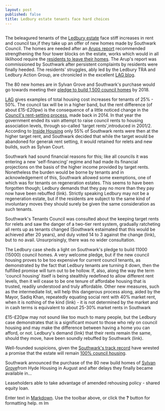```yaml
---
layout: post
published: false
title: Ledbury estate tenants face hard choices
---
```

## 

The beleagured tenants of the [Ledbury estate](https://www.ledburyestate.com/) face stiff increases in rent and council tax,if they take up an offer of new homes made by Southwark Council.  The homes are needed after an [Arups report](http://www.southwark.gov.uk/housing/safety-in-the-home/fire-safety-on-the-ledbury-estate?chapter=4) recommended strengthening the four tower blocks on the estate, works which would in all liklihood require the [residents to leave their homes](https://www.ledburyestate.com/single-post/2017/11/22/ARUP-engineers-report-on-Ledbury-published).  The Arup's report was commissioned by Southwark after persistent complaints by residents were finally heeded.  The residents' struggles, ably led by the Ledbury TRA and Ledbury Action Group, are chronicled in the excellent [LAG blog](https://www.ledburyestate.com/blog).

The 80 new homes are in Sylvan Grove and Southwark's purchase would go towards meeting their [pledge to build 1,500 council homes](http://moderngov.southwark.gov.uk/documents/s72602/Report%20Proposed%20Acquisition%20of%20future%20affordable%20housing%20at%208%20-%2024%20Sylvan%20Grove%20SE15%201PE.pdf) by 2018.

[LAG](https://www.ledburyestate.com/blog) gives examples of total housing cost increases for tenants of 25% - 50%.  The council tax will be in a higher band, but the rent difference (of about £15-£20pw) is the consequence of a little noticed change in the [Council's rent-setting process](http://moderngov.southwark.gov.uk/documents/s50449/Report%20HRA%20Budget%202015-16%20Indicative.pdf), made back in 2014.  In that year the government ended its vain attempt to raise council rents to housing association levels, through so-called 'target rents',introduced in 2001/2.  According to [Inside Housing](https://www.insidehousing.co.uk/insight/insight/missing-the-target-36408) only 55% of Southwark rents were then at the higher target rent, and Southwark decided that while the target would be abandoned for generak rent setting, it would retained for relets and new builds, such as Sylvan Court.

Southwark had sound financial reasons for this; like all councils it was entering a new 'self-financing' regime and had made its financial projections on the basis of the higher income provided by target rents.  Nonetheless the burden would be borne by tenants and in acknowledgement of this, Southwark allowed some exemptions, one of which was for tenants on regeneration estates.  This seems to have been forgotten though; Ledbury demands that they pay no more than they pay now have been rebuffed (link).  Strictly speaking Ledbury may not be a regeneration estate, but if the residents are subject to the same kind of involuntary moves they should surely be given the same consideration as such tenants.

Southwark's Tenants Council was consulted about the keeping target rents for relets and saw the danger of a two-tier rent system, gradually ratcheting all rents up as tenants changed (Southwark estaimated that this would be achieved after 20 years), and duly voted 14 to 3 against the change (link), but to no avail.  Unsurprisingly, there was no wider consultation.

The Ledbury case sheds a light on Southwark's pledge to build 11000 (15000) council homes.  A very welcome pledge, but if the new council housing proves to be too expensive for current council tenants, as demonstrated by the fact that Ledbury tenants are turning it down, then the fulfilled promise will turn out to be hollow.  If, also, along the way the term 'council housing' itself is being  stealthily redefined to allow different rent levels, then it will cease to be one tenure of affordabe housing that is trusted, readily understood and truly affordable.  Other new measures, such as the intermediate list, will help this dangerous process along, aided by the Mayor, Sadiq Khan, repeatedly equating social rent with 40% market rent, when it is nothing of the kind (link) - it is not determined by the market and in cash terms is equivalent to about 25-30% market rents in Southwark

£15-£20pw may not sound like too much to many people, but the Ledbury case demonstrates that is a significant mount to those who rely on council housing and may make the difference between having a home you can afford, or not.  Ledbury's demand (link) that their rents remain the same, should they move, have been soundly rebuffed by Southwark (link).


Well-founded suspicions, given the [Southwark's track record](http://35percent.org/the-southwark-clearances/) have wrested a promise that the estate will remain [100% council housing](https://www.ledburyestate.com/single-post/2017/11/14/Council-leaders-promise-once-again-to-keep-Ledbury-100-council).


Southwark announced the purchase of the 80 new build homes of [Sylvan Grove](ttps://www.ledburyestate.com/single-post/2017/11/14/3-month-delay-on-new-local-homes-causes-further-misery-for-Ledbury-residents)from Hyde Housing in August and after delays they finally became available in...

Leaseholders able to take advantage of amended rehousing policy - shared equity loan.


Enter text in [Markdown](http://daringfireball.net/projects/markdown/). Use the toolbar above, or click the **?** button for formatting help.
m  lm
